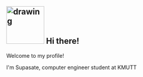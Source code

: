 ## <img src="https://user-images.githubusercontent.com/65423187/93247992-94e4c680-f765-11ea-9f42-052f22fc331c.gif" alt="drawing" width="100"/> Hi there! 

Welcome to my profile!
<p>
I'm Supasate, computer engineer student at KMUTT

